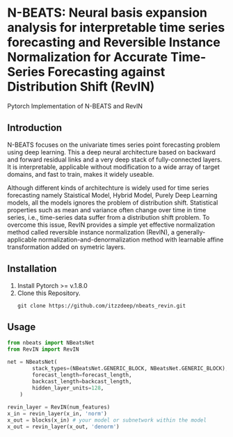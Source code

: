 # N-BEATS: Neural basis expansion analysis for interpretable time series forecasting and Reversible Instance Normalization for Accurate Time-Series Forecasting against Distribution Shift (RevIN)

Pytorch Implementation of N-BEATS and RevIN

## Introduction
N-BEATS focuses on the univariate times series point forecasting problem using deep learning. This a deep neural architecture based on backward and
forward residual links and a very deep stack of fully-connected layers. It is interpretable, applicable without modification to a wide array of target domains, and fast to train, makes it widely useable.

Although different kinds of architechture is widely used for time series forecasting namely Staistical Model, Hybrid Model, Purely Deep Learning models, all the models ignores the problem of distribution shift. Statistical properties such as mean and variance often change over time in time series, i.e., time-series data suffer from a distribution shift problem. To overcome this issue, RevIN provides a simple yet effective normalization method called reversible instance normalization (RevIN), a generally-applicable normalization-and-denormalization method with learnable affine transformation added on symetric layers.

## Installation

1. Install Pytorch >= v.1.8.0
2. Clone this Repository.
   ```linux
   git clone https://github.com/itzzdeep/nbeats_revin.git
   ```

## Usage

```python
from nbeats import NBeatsNet
from RevIN import RevIN

net = NBeatsNet(
        stack_types=(NBeatsNet.GENERIC_BLOCK, NBeatsNet.GENERIC_BLOCK),
        forecast_length=forecast_length,
        backcast_length=backcast_length,
        hidden_layer_units=128,
    )
    
revin_layer = RevIN(num_features)
x_in = revin_layer(x_in, 'norm')
x_out = blocks(x_in) # your model or subnetwork within the model
x_out = revin_layer(x_out, 'denorm')
```

